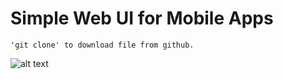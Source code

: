 # Simple Web UI for Mobile Apps

```
'git clone' to download file from github.
```

![alt text](https://i.imgur.com/FwxLvAQ.png)
